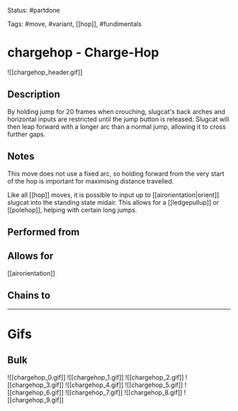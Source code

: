 Status: #partdone

Tags: #move, #variant, [[hop]], #fundimentals

# chargehop - Charge-Hop
![[chargehop_header.gif]]
## Description
By holding jump for 20 frames when crouching, slugcat's back arches and horizontal inputs are restricted until the jump button is released. Slugcat will then leap forward with a longer arc than a normal jump, allowing it to cross further gaps.

## Notes
This move does not use a fixed arc, so holding forward from the very start of the hop is important for maximising distance travelled.

Like all [[hop]] moves, it is possible to input up to [[airorientation|orient]] slugcat into the standing state midair. This allows for a [[ledgepullup]] or [[polehop]], helping with certain long jumps.

## Performed from


## Allows for
[[airorientation]]

## Chains to


___
# Gifs
## Bulk
![[chargehop_0.gif]]
![[chargehop_1.gif]]
![[chargehop_2.gif]]
![[chargehop_3.gif]]
![[chargehop_4.gif]]
![[chargehop_5.gif]]
![[chargehop_6.gif]]
![[chargehop_7.gif]]
![[chargehop_8.gif]]
![[chargehop_9.gif]]